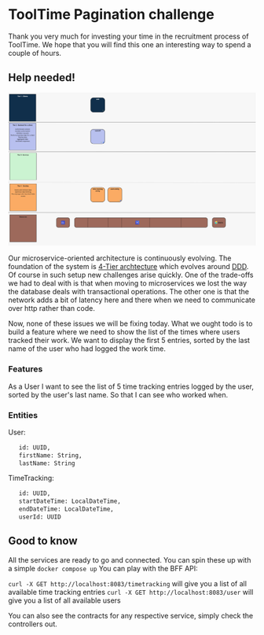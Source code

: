 # ToolTime Pagination challenge

Thank you very much for investing your time in the recruitment process of ToolTime. We hope that you will find this one
an interesting way to spend a couple of hours.

## Help needed!
![Components](./images/Components.jpg)

Our microservice-oriented architecture is continuously evolving. The foundation of the system is [4-Tier archtecture](https://www.nginx.com/blog/time-to-move-to-a-four-tier-application-architecture/) which evolves around [DDD](https://en.wikipedia.org/wiki/Domain-driven_design). 
Of course in such setup new challenges arise quickly. One of the trade-offs we had to deal with is that when moving to microservices we lost the way the database deals with transactional operations. 
The other one is that the network adds a bit of latency here and there when we need to communicate over http rather than code.  

Now, none of these issues we will be fixing today. What we ought todo is to build a feature where we need to show the list of the times where users tracked their work. 
We want to display the first 5 entries, sorted by the last name of the user who had logged the work time.

### Features
As a User 
I want to see the list of 5 time tracking entries logged by the user, sorted by the user's last name. 
So that I can see who worked when. 

### Entities
User: 
```
   id: UUID, 
   firstName: String,
   lastName: String
```

TimeTracking:
```
   id: UUID, 
   startDateTime: LocalDateTime, 
   endDateTime: LocalDateTime, 
   userId: UUID
```

## Good to know
All the services are ready to go and connected. You can spin these up with a simple `docker compose up`
You can play with the BFF API: 

`curl -X GET http://localhost:8083/timetracking` will give you a list of all available time tracking entries
`curl -X GET http://localhost:8083/user` will give you a list of all available users

You can also see the contracts for any respective service, simply check the controllers out.  
